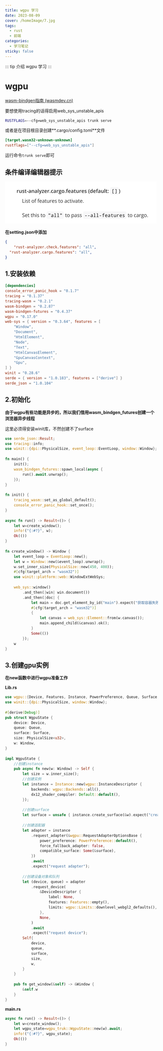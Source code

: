 ```yaml
---
title: wgpu 学习
date: 2023-08-09
cover: /homeImage/7.jpg
tags:
  - rust
  - 前端
categories:
  - 学习笔记
sticky: false
---
```


::: tip 介绍
wgpu 学习
:::

<!-- more -->

# wgpu

[wasm-bindgen指南 (wasmdev.cn)](https://rustwasm.wasmdev.cn/docs/wasm-bindgen/web-sys/unstable-apis.html)

要想使用tracing的话得启用web_sys_unstable_apis

```bash
RUSTFLAGS=--cfg=web_sys_unstable_apis trunk serve
```

或者是在项目根目录创建**.cargo/config.toml**文件

```toml
[target.wasm32-unknown-unknown]
rustflags=["--cfg=web_sys_unstable_apis"]
```

运行命令`trunk serve`即可

## 条件编译编辑器提示

<img src="2023-08-09.assets/image-20231016213110946.png" alt="image-20231016213110946" style="zoom:50%;" />

**在setting.json中添加**

```json
{
	"rust-analyzer.check.features": "all",
  "rust-analyzer.cargo.features": "all",
}
```



## 1.安装依赖

```toml
[dependencies]
console_error_panic_hook = "0.1.7"
tracing = "0.1.37"
tracing-wasm = "0.2.1"
wasm-bindgen = "0.2.87"
wasm-bindgen-futures = "0.4.37"
wgpu = "0.17.0"
web-sys = { version = "0.3.64", features = [
    "Window",
    "Document",
    "HtmlElement",
    "Node",
    "Text",
    "HtmlCanvasElement",
    "GpuCanvasContext",
    "Gpu",
] }
winit = "0.28.6"
serde = { version = "1.0.183", features = ["derive"] }
serde_json = "1.0.104"
```



## 2.初始化

**由于wgpu有些功能是异步的，所以我们借用wasm_bindgen_futures创建一个浏览器异步线程**

这里必须得安装winit库，不然创建不了surface

```rust
use serde_json::Result;
use tracing::info;
use winit::{dpi::PhysicalSize, event_loop::EventLoop, window::Window};

fn main() {
    init();
    wasm_bindgen_futures::spawn_local(async {
        run().await.unwrap();
    });
}

fn init() {
    tracing_wasm::set_as_global_default();
    console_error_panic_hook::set_once();
}

async fn run() -> Result<()> {
    let w=create_window();
    info!("{:#?}", w);
    Ok(())
}

fn create_window() -> Window {
    let event_loop = EventLoop::new();
    let w = Window::new(&event_loop).unwrap();
    w.set_inner_size(PhysicalSize::new(450, 400));
    #[cfg(target_arch = "wasm32")]
    use winit::platform::web::WindowExtWebSys;

    web_sys::window()
        .and_then(|win| win.document())
        .and_then(|doc| {
            let main = doc.get_element_by_id("main").expect("获取容器失败");
            #[cfg(target_arch = "wasm32")]
            {
                let canvas = web_sys::Element::from(w.canvas());
                main.append_child(&canvas).ok();
            }
            Some(())
        });
    w
}

```



## 3.创建gpu实例

**在new函数中进行wgpu准备工作**

**Lib.rs**

```rust
use wgpu::{Device, Features, Instance, PowerPreference, Queue, Surface, SurfaceConfiguration, DeviceDescriptor};
use winit::{dpi::PhysicalSize, window::Window};

#[derive(Debug)]
pub struct WgpuState {
    device: Device,
    queue: Queue,
    surface: Surface,
    size: PhysicalSize<u32>,
    w: Window,
}

impl WgpuState {
    //创建instance
    pub async fn new(w: Window) -> Self {
        let size = w.inner_size();
        //创建实例
        let instance = Instance::new(wgpu::InstanceDescriptor {
            backends: wgpu::Backends::all(),
            dx12_shader_compiler: Default::default(),
        });

        //创建surface
        let surface = unsafe { instance.create_surface(&w).expect("create surface") };

        //创建适配器
        let adapter = instance
            .request_adapter(&wgpu::RequestAdapterOptionsBase {
                power_preference: PowerPreference::default(),
                force_fallback_adapter: false,
                compatible_surface: Some(&surface),
            })
            .await
            .expect("request adapter");

        //创建设备对象和队列
        let (device, queue) = adapter
            .request_device(
                &DeviceDescriptor {
                    label: None,
                    features: Features::empty(),
                    limits: wgpu::Limits::downlevel_webgl2_defaults(),
                },
                None,
            )
            .await
            .expect("request device");
        Self{
            device,
            queue,
            surface,
            size,
            w,
        }
    }

    pub fn get_window(&self) -> &Window {
        &self.w
    }
}

```

**main.rs**

```rust
async fn run() -> Result<()> {
    let w=create_window();
    let wgpu_state=wgpu_truk::WgpuState::new(w).await;
    info!("{:#?}", wgpu_state);
    Ok(())
}
```

